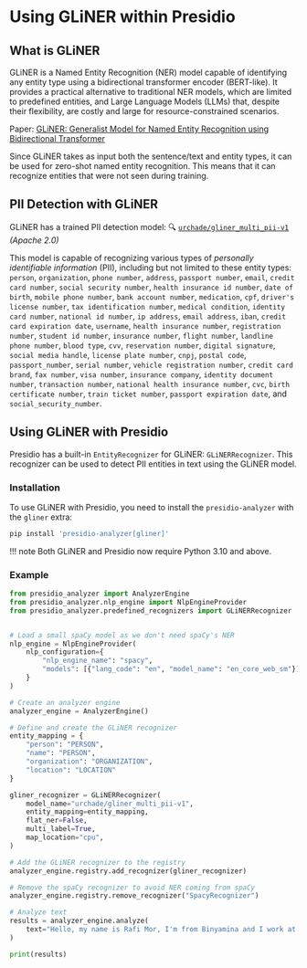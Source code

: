 # Using GLiNER within Presidio

## What is GLiNER

GLiNER is a Named Entity Recognition (NER) model capable of identifying any entity type using a bidirectional transformer encoder (BERT-like). It provides a practical alternative to traditional NER models, which are limited to predefined entities, and Large Language Models (LLMs) that, despite their flexibility, are costly and large for resource-constrained scenarios.

Paper: [GLiNER: Generalist Model for Named Entity Recognition using Bidirectional Transformer](https://arxiv.org/abs/2311.08526)

Since GLiNER takes as input both the sentence/text and entity types, it can be used for zero-shot named entity recognition. This means that it can recognize entities that were not seen during training.

## PII Detection with GLiNER

GLiNER has a trained PII detection model: 🔍 [`urchade/gliner_multi_pii-v1`](https://huggingface.co/urchade/gliner_multi_pii-v1) *(Apache 2.0)*

This model is capable of recognizing various types of *personally identifiable information* (PII), including but not limited to these entity types: `person`, `organization`, `phone number`, `address`, `passport number`, `email`, `credit card number`, `social security number`, `health insurance id number`, `date of birth`, `mobile phone number`, `bank account number`, `medication`, `cpf`, `driver's license number`, `tax identification number`, `medical condition`, `identity card number`, `national id number`, `ip address`, `email address`, `iban`, `credit card expiration date`, `username`, `health insurance number`, `registration number`, `student id number`, `insurance number`, `flight number`, `landline phone number`, `blood type`, `cvv`, `reservation number`, `digital signature`, `social media handle`, `license plate number`, `cnpj`, `postal code`, `passport_number`, `serial number`, `vehicle registration number`, `credit card brand`, `fax number`, `visa number`, `insurance company`, `identity document number`, `transaction number`, `national health insurance number`, `cvc`, `birth certificate number`, `train ticket number`, `passport expiration date`, and `social_security_number`.

## Using GLiNER with Presidio

Presidio has a built-in `EntityRecognizer` for GLiNER: `GLiNERRecognizer`. This recognizer can be used to detect PII entities in text using the GLiNER model.

### Installation

To use GLiNER with Presidio, you need to install the `presidio-analyzer` with the `gliner` extra:

```bash
pip install 'presidio-analyzer[gliner]'
```

!!! note
    Both GLiNER and Presidio now require Python 3.10 and above.

### Example

```python
from presidio_analyzer import AnalyzerEngine
from presidio_analyzer.nlp_engine import NlpEngineProvider
from presidio_analyzer.predefined_recognizers import GLiNERRecognizer


# Load a small spaCy model as we don't need spaCy's NER
nlp_engine = NlpEngineProvider(
    nlp_configuration={
        "nlp_engine_name": "spacy",
        "models": [{"lang_code": "en", "model_name": "en_core_web_sm"}],
    }
)

# Create an analyzer engine 
analyzer_engine = AnalyzerEngine()

# Define and create the GLiNER recognizer
entity_mapping = {
    "person": "PERSON",
    "name": "PERSON",
    "organization": "ORGANIZATION",
    "location": "LOCATION"
}

gliner_recognizer = GLiNERRecognizer(
    model_name="urchade/gliner_multi_pii-v1",
    entity_mapping=entity_mapping,
    flat_ner=False,
    multi_label=True,
    map_location="cpu",
)

# Add the GLiNER recognizer to the registry
analyzer_engine.registry.add_recognizer(gliner_recognizer)

# Remove the spaCy recognizer to avoid NER coming from spaCy
analyzer_engine.registry.remove_recognizer("SpacyRecognizer")

# Analyze text
results = analyzer_engine.analyze(
    text="Hello, my name is Rafi Mor, I'm from Binyamina and I work at Microsoft. ", language="en"
)

print(results)
```
